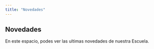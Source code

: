 ```yaml
---
title: "Novedades"
---
```


## Novedades

En este espacio, podes ver las ultimas novedades de nuestra Escuela.